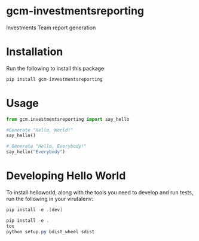 # gcm-investmentsreporting

Investments Team report generation

# Installation

Run the following to install this package

```python
pip install gcm-investmentsreporting
```

# Usage
```python
from gcm.investmentsreporting import say_hello

#Generate "Hello, World!"
say_hello()

# Generate "Hello, Everybody!"
say_hello("Everybody")
```

# Developing Hello World

To install helloworld, along with the tools you need to develop and run tests, run the following in your virutalenv:

```powershell
pip install -e .[dev]
```

```powershell
pip install -e .
tox
python setup.py bdist_wheel sdist
```